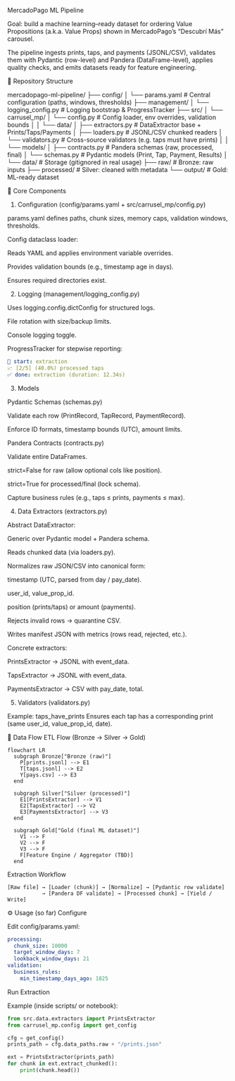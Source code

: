MercadoPago ML Pipeline

Goal: build a machine learning–ready dataset for ordering Value Propositions (a.k.a. Value Props) shown in MercadoPago’s “Descubrí Más” carousel.

The pipeline ingests prints, taps, and payments (JSONL/CSV), validates them with Pydantic (row-level) and Pandera (DataFrame-level), applies quality checks, and emits datasets ready for feature engineering.

📂 Repository Structure

mercadopago-ml-pipeline/
├── config/
│   └── params.yaml             # Central configuration (paths, windows, thresholds)
├── management/
│   └── logging_config.py       # Logging bootstrap & ProgressTracker
├── src/
│   └── carrusel_mp/
│       └── config.py           # Config loader, env overrides, validation bounds
│
│   └── data/
│       ├── extractors.py       # DataExtractor base + Prints/Taps/Payments
│       ├── loaders.py          # JSONL/CSV chunked readers
│       └── validators.py       # Cross-source validators (e.g. taps must have prints)
│
│   └── models/
│       ├── contracts.py        # Pandera schemas (raw, processed, final)
│       └── schemas.py          # Pydantic models (Print, Tap, Payment, Results)
│
└── data/                       # Storage (gitignored in real usage)
    ├── raw/                    # Bronze: raw inputs
    ├── processed/              # Silver: cleaned with metadata
    └── output/                 # Gold: ML-ready dataset

🔑 Core Components
1. Configuration (config/params.yaml + src/carrusel_mp/config.py)

params.yaml defines paths, chunk sizes, memory caps, validation windows, thresholds.

Config dataclass loader:

Reads YAML and applies environment variable overrides.

Provides validation bounds (e.g., timestamp age in days).

Ensures required directories exist.

2. Logging (management/logging_config.py)

Uses logging.config.dictConfig for structured logs.

File rotation with size/backup limits.

Console logging toggle.

ProgressTracker for stepwise reporting:
 
 ``` yaml
🚀 start: extraction
📈 [2/5] (40.0%) processed taps
✅ done: extraction (duration: 12.34s)
```

3. Models

Pydantic Schemas (schemas.py)

Validate each row (PrintRecord, TapRecord, PaymentRecord).

Enforce ID formats, timestamp bounds (UTC), amount limits.

Pandera Contracts (contracts.py)

Validate entire DataFrames.

strict=False for raw (allow optional cols like position).

strict=True for processed/final (lock schema).

Capture business rules (e.g., taps ≤ prints, payments ≤ max).

4. Data Extractors (extractors.py)

Abstract DataExtractor:

Generic over Pydantic model + Pandera schema.

Reads chunked data (via loaders.py).

Normalizes raw JSON/CSV into canonical form:

timestamp (UTC, parsed from day / pay_date).

user_id, value_prop_id.

position (prints/taps) or amount (payments).

Rejects invalid rows → quarantine CSV.

Writes manifest JSON with metrics (rows read, rejected, etc.).

Concrete extractors:

PrintsExtractor → JSONL with event_data.

TapsExtractor → JSONL with event_data.

PaymentsExtractor → CSV with pay_date, total.

5. Validators (validators.py)

Example: taps_have_prints
Ensures each tap has a corresponding print (same user_id, value_prop_id, date).

🧩 Data Flow
ETL Flow (Bronze → Silver → Gold)

``` mermaid
flowchart LR
  subgraph Bronze["Bronze (raw)"]
    P[prints.jsonl] --> E1
    T[taps.jsonl] --> E2
    Y[pays.csv] --> E3
  end

  subgraph Silver["Silver (processed)"]
    E1[PrintsExtractor] --> V1
    E2[TapsExtractor] --> V2
    E3[PaymentsExtractor] --> V3
  end

  subgraph Gold["Gold (final ML dataset)"]
    V1 --> F
    V2 --> F
    V3 --> F
    F[Feature Engine / Aggregator (TBD)]
  end
```

Extraction Workflow

``` mermaid
[Raw file] → [Loader (chunk)] → [Normalize] → [Pydantic row validate]
           → [Pandera DF validate] → [Processed chunk] → [Yield / Write]
```

⚙️ Usage (so far)
Configure

Edit config/params.yaml:

``` yaml
processing:
  chunk_size: 10000
  target_window_days: 7
  lookback_window_days: 21
validation:
  business_rules:
    min_timestamp_days_ago: 1825

```
Run Extraction

Example (inside scripts/ or notebook):

``` python
from src.data.extractors import PrintsExtractor
from carrusel_mp.config import get_config

cfg = get_config()
prints_path = cfg.data_paths.raw + "/prints.json"

ext = PrintsExtractor(prints_path)
for chunk in ext.extract_chunked():
    print(chunk.head())

```


